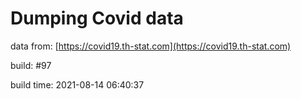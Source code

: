 Dumping Covid data
==================
                        
data from: [https://covid19.th-stat.com](https://covid19.th-stat.com)

build: #97

build time: 2021-08-14 06:40:37
